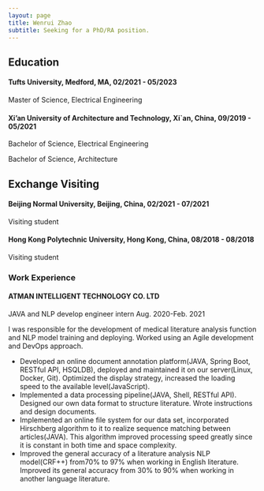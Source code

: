 ```yaml
---
layout: page
title: Wenrui Zhao
subtitle: Seeking for a PhD/RA position.
---
```


## Education

#### Tufts University, Medford, MA, 02/2021 - 05/2023
Master of Science, Electrical Engineering

#### Xi’an University of Architecture and Technology, Xi`an, China, 09/2019 - 05/2021
Bachelor of Science, Electrical Engineering

Bachelor of Science, Architecture

## Exchange Visiting

#### Beijing Normal University, Beijing, China, 02/2021 - 07/2021
Visiting student

#### Hong Kong Polytechnic University, Hong Kong, China, 08/2018 - 08/2018
Visiting student

### Work Experience

#### ATMAN INTELLIGENT TECHNOLOGY CO. LTD
JAVA and NLP develop engineer intern Aug. 2020-Feb. 2021

I was responsible for the development of medical literature analysis function and NLP
model training and deploying. Worked using an Agile development and DevOps
approach.
- Developed an online document annotation platform(JAVA, Spring Boot, RESTful API,
HSQLDB), deployed and maintained it on our server(Linux, Docker, Git). Optimized the
display strategy, increased the loading speed to the available level(JavaScript).
- Implemented a data processing pipeline(JAVA, Shell, RESTful API). Designed our own
data format to structure literature. Wrote instructions and design documents.
- Implemented an online file system for our data set, incorporated Hirschberg algorithm to
it to realize sequence matching between articles(JAVA). This algorithm improved
processing speed greatly since it is constant in both time and space complexity.
- Improved the general accuracy of a literature analysis NLP model(CRF++) from70% to
97% when working in English literature. Improved its general accuracy from 30% to 90%
when working in another language literature.
